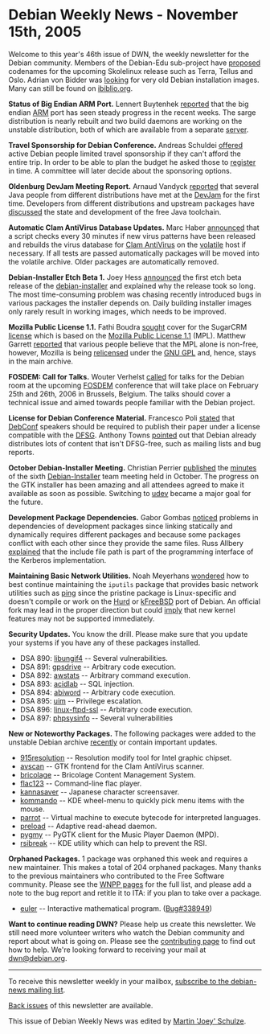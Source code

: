 
Debian Weekly News - November 15th, 2005
========================================


Welcome to this year's 46th issue of DWN, the weekly newsletter for the
Debian community. Members of the Debian-Edu sub-project have [proposed](https://lists.debian.org/debian-edu/2005/10/msg00207.html)
codenames for the upcoming Skolelinux release such as Terra, Tellus and Oslo.
Adrian von Bidder was [looking](https://lists.debian.org/debian-devel/2005/10/msg00709.html)
for very old Debian installation images. Many can still be found on [ibiblio.org](http://www.ibiblio.org/pub/historic-linux/distributions/debian/).


**Status of Big Endian ARM Port.** Lennert Buytenhek [reported](https://lists.debian.org/debian-devel-announce/2005/11/msg00006.html) that the big endian [ARM](https://www.debian.org/ports/arm/) port has
seen steady progress in the recent weeks. The sarge distribution is nearly
rebuilt and two build daemons are working on the unstable distribution, both
of which are available from a separate [server](http://armeb.debian.net/debian-armeb/).


**Travel Sponsorship for Debian Conference.** Andreas
Schuldei [offered](https://lists.debian.org/debian-devel-announce/2005/11/msg00004.html) active Debian people limited travel sponsorship if they can't
afford the entire trip. In order to be able to plan the budget he asked those
to [register](https://www.debconf.org/comas/attendees/new) in
time. A committee will later decide about the sponsoring options.


**Oldenburg DevJam Meeting Report.** Arnaud Vandyck [reported](https://lists.debian.org/debian-devel-announce/2005/11/msg00005.html) that several Java people from different distributions have met at
the [DevJam](http://meeting.ffis.de/Oldenburg2005/java.html) for
the first time. Developers from different distributions and upstream packages
have [discussed](http://lwn.net/Articles/152664/) the state and
development of the free Java toolchain.


**Automatic Clam AntiVirus Database Updates.** Marc Haber [announced](https://lists.debian.org/debian-volatile-announce/debian-volatile-announce-2005/msg00003.html) that a script checks every 30 minutes if new virus patterns have
been released and rebuilds the virus database for [Clam AntiVirus](https://packages.debian.org/clamav) on the [volatile](http://volatile.debian.net/) host if necessary. If all
tests are passed automatically
packages will be moved into the volatile archive. Older packages are
automatically removed.


**Debian-Installer Etch Beta 1.** Joey Hess [announced](https://lists.debian.org/debian-boot/2005/11/msg00605.html)
the first etch beta release of the [debian-installer](https://www.debian.org/devel/debian-installer/) and explained why the release took so long. The most
time-consuming problem was chasing recently introduced bugs in various
packages the installer depends on. Daily building installer images only
rarely result in working images, which needs to be improved.


**Mozilla Public License 1.1.** Fathi Boudra [sought](https://lists.debian.org/debian-legal/2005/11/msg00112.html)
cover for the SugarCRM [license](http://www.sugarforge.org/content/open-source/public-license.php) which is based on the [Mozilla Public License 1.1](http://www.mozilla.org/MPL/MPL-1.1.html)
(MPL). Matthew Garrett [reported](https://lists.debian.org/debian-legal/2005/11/msg00113.html)
that various people believe that the MPL alone is non-free, however, Mozilla
is being [relicensed](https://lists.debian.org/debian-legal/2005/11/msg00121.html) under the [GNU
GPL](https://www.gnu.org/copyleft/gpl.html) and, hence, stays in the main archive.


**FOSDEM: Call for Talks.** Wouter Verhelst [called](https://lists.debian.org/debian-events-eu/2005/11/msg00022.html)
for talks for the Debian room at the upcoming [FOSDEM](http://www.fosdem.org/) conference that will take place on
February 25th and 26th, 2006 in Brussels, Belgium. The talks should cover a
technical issue and aimed towards people familiar with the Debian
project.


**License for Debian Conference Material.** Francesco Poli [stated](https://lists.debian.org/debian-legal/2005/11/msg00064.html)
that [DebConf](https://www.debconf.org/) speakers should be required
to publish their paper under a license compatible with the [DFSG](https://www.debian.org/social_contract#guidelines). Anthony Towns [pointed](https://lists.debian.org/debian-legal/2005/11/msg00138.html)
out that Debian already distributes lots of content that isn't DFSG-free, such
as mailing lists and bug reports.


**October Debian-Installer Meeting.** Christian Perrier [published](https://lists.debian.org/debian-devel/2005/10/msg00770.html) the [minutes](https://people.debian.org/~bubulle/d-i/irc-meeting-20051019/minutes) of the sixth [Debian-Installer](https://www.debian.org/devel/debian-installer/) team meeting held in October. The progress on the GTK
installer has been amazing and all attendees agreed to make it available as
soon as possible. Switching to [udev](https://packages.debian.org/udev) became a major goal for the future.


**Development Package Dependencies.** Gabor Gombas [noticed](https://lists.debian.org/debian-devel/2005/10/msg00772.html)
problems in dependencies of development packages since linking statically and
dynamically requires different packages and because some packages conflict
with each other since they provide the same files. Russ Allbery [explained](https://lists.debian.org/debian-devel/2005/11/msg00000.html) that the include file path is part of the programming interface
of the Kerberos implementation.


**Maintaining Basic Network Utilities.** Noah Meyerhans [wondered](https://lists.debian.org/debian-devel/2005/10/msg00799.html)
how to best continue maintaining the `iputils` package that
provides basic network utilities such as [ping](https://packages.debian.org/iputils-ping) since the pristine
package is Linux-specific and doesn't compile or work on the [Hurd](https://www.debian.org/ports/hurd) or [kFreeBSD](https://www.debian.org/ports/kfreebsd-gnu/) port of Debian. An official fork may lead in the proper
direction but could [imply](https://lists.debian.org/debian-devel/2005/10/msg00854.html)
that new kernel features may not be supported immediately.


**Security Updates.** You know the drill. Please make sure
that you update your systems if you have any of these packages installed.


* DSA 890: [libungif4](https://www.debian.org/security/2005/dsa-890) --
 Several vulnerabilities.
* DSA 891: [gpsdrive](https://www.debian.org/security/2005/dsa-891) --
 Arbitrary code execution.
* DSA 892: [awstats](https://www.debian.org/security/2005/dsa-892) --
 Arbitrary command execution.
* DSA 893: [acidlab](https://www.debian.org/security/2005/dsa-893) --
 SQL injection.
* DSA 894: [abiword](https://www.debian.org/security/2005/dsa-894) --
 Arbitrary code execution.
* DSA 895: [uim](https://www.debian.org/security/2005/dsa-895) --
 Privilege escalation.
* DSA 896: [linux-ftpd-ssl](https://www.debian.org/security/2005/dsa-896) --
 Arbitrary code execution.
* DSA 897: [phpsysinfo](https://www.debian.org/security/2005/dsa-897) --
 Several vulnerabilities


**New or Noteworthy Packages.** The following packages were
added to the unstable Debian archive [recently](https://packages.debian.org/unstable/newpkg_main) or contain
important updates.


* [915resolution](https://packages.debian.org/unstable/x11/915resolution)
 -- Resolution modify tool for Intel graphic chipset.
* [avscan](https://packages.debian.org/unstable/utils/avscan)
 -- GTK frontend for the Clam AntiVirus scanner.
* [bricolage](https://packages.debian.org/unstable/web/bricolage)
 -- Bricolage Content Management System.
* [flac123](https://packages.debian.org/unstable/sound/flac123)
 -- Command-line flac player.
* [kannasaver](https://packages.debian.org/unstable/kde/kannasaver)
 -- Japanese character screensaver.
* [kommando](https://packages.debian.org/unstable/kde/kommando)
 -- KDE wheel-menu to quickly pick menu items with the mouse.
* [parrot](https://packages.debian.org/unstable/interpreters/parrot)
 -- Virtual machine to execute bytecode for interpreted languages.
* [preload](https://packages.debian.org/unstable/misc/preload)
 -- Adaptive read-ahead daemon.
* [pygmy](https://packages.debian.org/unstable/sound/pygmy)
 -- PyGTK client for the Music Player Daemon (MPD).
* [rsibreak](https://packages.debian.org/unstable/kde/rsibreak)
 -- KDE utility which can help to prevent the RSI.


**Orphaned Packages.** 1 package was orphaned this week and
requires a new maintainer. This makes a total of 204 orphaned packages. Many
thanks to the previous maintainers who contributed to the Free Software
community. Please see the [WNPP pages](https://www.debian.org/devel/wnpp/) for
the full list, and please add a note to the bug report and retitle it to ITA:
if you plan to take over a package.


* [euler](https://packages.debian.org/unstable/math/euler)
 -- Interactive mathematical program.
 ([Bug#338949](https://bugs.debian.org/338949))


**Want to continue reading DWN?** Please help us create this
newsletter. We still need more volunteer writers who watch the Debian
community and report about what is going on. Please see the [contributing page](https://www.debian.org/News/weekly/contributing) to find out how
to help. We're looking forward to receiving your mail at [dwn@debian.org](mailto:dwn@debian.org).




---



 To receive this newsletter weekly in your mailbox, [subscribe to the debian-news mailing list](https://lists.debian.org/debian-news/).



[Back issues](https://www.debian.org/News/weekly/) of this newsletter are available.



This issue of Debian Weekly News was edited by [Martin 'Joey' Schulze](mailto:dwn@debian.org).




